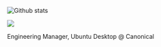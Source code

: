 ![Github stats](https://github-readme-stats.vercel.app/api?username=kenvandine&show_icons=true&title_color=FFFFFF&text_color=FFFFFF&icon_color=E95420&bg_color=5E2750&border_color=E95420&border_radius=25)

![](https://img.shields.io/badge/ubuntu-developer-orange?style=flat&logo=Ubuntu&logoColor=white&color=E95420)

Engineering Manager, Ubuntu Desktop @ Canonical

<!--
**kenvandine/kenvandine** is a ✨ _special_ ✨ repository because its `README.md` (this file) appears on your GitHub profile.

Here are some ideas to get you started:

- 🔭 I’m currently working on ...
- 🌱 I’m currently learning ...
- 👯 I’m looking to collaborate on ...
- 🤔 I’m looking for help with ...
- 💬 Ask me about ...
- 📫 How to reach me: ...
- 😄 Pronouns: ...
- ⚡ Fun fact: ...
-->
